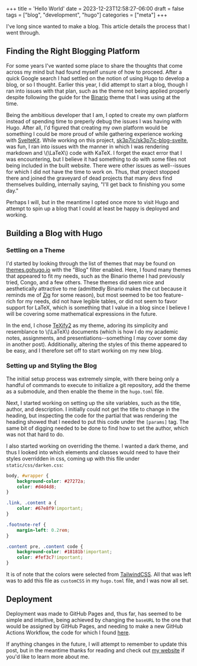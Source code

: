 +++
title = 'Hello World'
date = 2023-12-23T12:58:27-06:00
draft = false
tags = ["blog", "development", "hugo"]
categories = ["meta"]
+++

I've long since wanted to make a blog. This article details the process that I
went through.
<!--more-->

## Finding the Right Blogging Platform

For some years I've wanted some place to share the thoughts that come across my
mind but had found myself unsure of how to proceed. After a quick Google search
I had settled on the notion of using Hugo to develop a blog, or so I thought.
Earlier this year, I did attempt to start a blog, though I ran into issues with
that plan, such as the theme not being applied properly despite following the
guide for the [Binario](https://github.com/Vimux/Binario) theme that I was
using at the time.

Being the ambitious developer that I am, I opted to create my own platform
instead of spending time to preperly debug the issues I was having with Hugo.
After all, I'd figured that creating my own platform would be something I could
be more proud of while gathering experience working with 
[SvelteKit](https://kit.svelte.dev/). While working on this project,
[sk3p7ic/sk3p7ic-blog-svelte](https://github.com/sk3p7ic/sk3p7ic-blog-svelte),
was fun, I ran into issues with the manner in which I was rendering markdown
and \\(\LaTeX\\) code with KaTeX. I forget the exact error that I was
encountering, but I believe it had something to do with some files not being
included in the built website. There were other issues as well--issues for
which I did not have the time to work on. Thus, that project stopped there and
joined the graveyard of dead projects that many devs find themselves building,
internally saying, "I'll get back to finishing you some day."

Perhaps I will, but in the meantime I opted once more to visit Hugo and attempt
to spin up a blog that I could at least be happy is deployed and working.

## Building a Blog with Hugo

### Settling on a Theme

I'd started by looking through the list of themes that may be found on
[themes.gohugo.io](https://themes.gohugo.io/tags/blog/) with the "Blog" filter
enabled. Here, I found many themes that appeared to fit my needs, such as the
Binario theme I had previously tried, Congo, and a few others. These themes
did seem nice and aesthetically attractive to me (admittedly Binario makes the
cut because it reminds me of [Zig](https://ziglang.org/) for some reason), but
most seemed to be too feature-rich for my needs, did not have legible tables,
or did not seem to favor support for LaTeX, which is something that I value in
a blog since I believe I will be covering some mathematical expressions in the
future.

In the end, I chose [TeXify2](https://texify2.io/) as my theme, adoring its
simplicity and resemblance to \\(\LaTeX\\) documents (which is how I do my
academic notes, assignments, and presentiations--something I may cover some day
in another post). Additionally, altering the styles of this theme appeared to
be easy, and I therefore set off to start working on my new blog.

### Setting up and Styling the Blog

The initial setup process was extremely simple, with there being only a handful
of commands to execute to initialize a git repository, add the theme as a
submodule, and then enable the theme in the `hugo.toml` file.

Next, I started working on setting up the site variables, such as the title,
author, and description. I initially could not get the title to change in the
heading, but inspecting the code for the partial that was rendering the
heading showed that I needed to put this code under the `[params]` tag. The
same bit of digging needed to be done to find how to set the author, which was
not that hard to do.

I also started working on overriding the theme. I wanted a dark theme, and thus
I looked into which elements and classes would need to have their styles
overridden in css, coming up with this file under `static/css/darken.css`:
```css
body, #wrapper {
    background-color: #27272a;
    color: #d4d4d8;
}

.link, .content a {
    color: #67e8f9!important;
}

.footnote-ref {
    margin-left: 0.2rem;
}

.content pre, .content code {
    background-color: #18181b!important;
    color: #fef3c7!important;
}
```
It is of note that the colors were selected from 
[TailwindCSS](https://tailwindcss.com/docs/customizing-colors).
All that was left was to add this file as `customCSS` in my `hugo.toml` file,
and I was now all set.

## Deployment

Deployment was made to GitHub Pages and, thus far, has seemed to be simple and
intuitive, being achieved by changing the `baseURL` to the one that would be
assigned by GitHub Pages, and needing to make a new GitHub Actions Workflow,
the code for which I found
[here](https://gohugo.io/hosting-and-deployment/hosting-on-github/).

If anything changes in the future, I will attempt to remember to update this
post, but in the meantime thanks for reading and check out
[my website](https://joshuaibrom.com) if you'd like to learn more about me.
